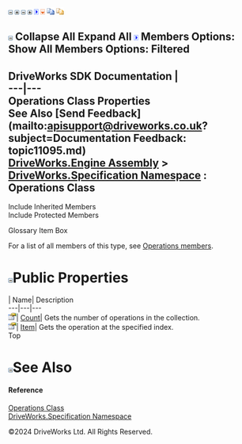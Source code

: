 ![](dotnetimages/collapse.gif) ![](dotnetimages/expand.gif) ![](dotnetimages/collapse.gif) ![](dotnetimages/expand.gif) ![](dotnetimages/drpdown.gif) ![](dotnetimages/drpdown_orange.gif) ![](dotnetimages/copycode.gif) ![](dotnetimages/copycodeHighlight.gif)

![](dotnetimages/collapse.gif) Collapse All Expand All ![](dotnetimages/drpdown.gif) Members Options: Show All  Members Options: Filtered   
---  
DriveWorks SDK Documentation  |   
---|---  
Operations Class Properties   
See Also [Send Feedback](mailto:apisupport@driveworks.co.uk?subject=Documentation Feedback: topic11095.md)  
[DriveWorks.Engine Assembly](topic2156.md) > [DriveWorks.Specification Namespace](topic10764.md) : Operations Class  
---  
  
Include Inherited Members    
Include Protected Members    


Glossary Item Box

For a list of all members of this type, see [Operations members](topic11096.md).

# ![](dotnetimages/collapse.gif)Public Properties

| Name| Description  
---|---|---  
![Public Property](dotnetimages/publicProperty.gif)| [Count](topic11107.md)| Gets the number of operations in the collection.   
![Public Property](dotnetimages/publicProperty.gif)| [Item](topic11108.md)| Gets the operation at the specified index.   
Top

# ![](dotnetimages/collapse.gif)See Also

#### Reference

[Operations Class](topic11095.md)   
[DriveWorks.Specification Namespace](topic10764.md)

©2024 DriveWorks Ltd. All Rights Reserved.
